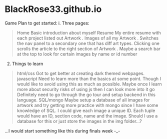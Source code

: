 # BlackRose33.github.io
Game Plan to get started:
i. Three pages:
  > Home
    Basic introduction about myself
  > Resume
    My entire resume with each project listed out
  > Artwork
    . Images of all my Artwork
    . Switches the nav panel to a secondary one that has diff art types. Clicking one scrolls the article to the right section of Artwork
    . Maybe a search bar at the top to look for certain images by name or id number

2. Things to learn
  > html/css
    Got to get better at creating dark themed webpages.
  > javascript
    Need to learn more than the basics at some point. Though I would like to avoid using this as much as possible. Maybe once I learn more about security risks of using js then I can look more into it
  > go
    Definitely need to go through the go tour and setup backend in this language.
  > SQL/mongo
    Maybe setup a database of all images for artwork and try getting more practice with mongo since I have some knowledge of SQL.
    I could give each image a unique ID. Each tuple would have an ID, section code, name and the image. Should I use a database for this or just store the images in the img folder...?

...I would start something like this during  finals week -_-
